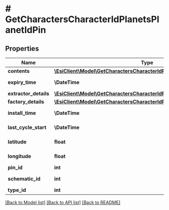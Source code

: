 # # GetCharactersCharacterIdPlanetsPlanetIdPin

## Properties

Name | Type | Description | Notes
------------ | ------------- | ------------- | -------------
**contents** | [**\EsiClient\Model\GetCharactersCharacterIdPlanetsPlanetIdContent[]**](GetCharactersCharacterIdPlanetsPlanetIdContent.md) | contents array | [optional]
**expiry_time** | **\DateTime** | expiry_time string | [optional]
**extractor_details** | [**\EsiClient\Model\GetCharactersCharacterIdPlanetsPlanetIdExtractorDetails**](GetCharactersCharacterIdPlanetsPlanetIdExtractorDetails.md) |  | [optional]
**factory_details** | [**\EsiClient\Model\GetCharactersCharacterIdPlanetsPlanetIdFactoryDetails**](GetCharactersCharacterIdPlanetsPlanetIdFactoryDetails.md) |  | [optional]
**install_time** | **\DateTime** | install_time string | [optional]
**last_cycle_start** | **\DateTime** | last_cycle_start string | [optional]
**latitude** | **float** | latitude number |
**longitude** | **float** | longitude number |
**pin_id** | **int** | pin_id integer |
**schematic_id** | **int** | schematic_id integer | [optional]
**type_id** | **int** | type_id integer |

[[Back to Model list]](../../README.md#models) [[Back to API list]](../../README.md#endpoints) [[Back to README]](../../README.md)
